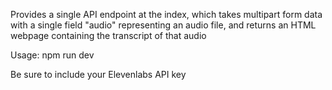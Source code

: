 Provides a single API endpoint at the index, which takes multipart form data with a single field "audio" representing an audio file, and returns an HTML webpage containing the transcript of that audio

Usage: npm run dev

Be sure to include your Elevenlabs API key
